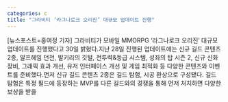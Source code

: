 ```yaml
---
categories: c
title: "그라비티 ‘라그나로크 오리진’ 대규모 업데이트 진행"
---
```

[뉴스포스트=홍여정 기자] 그라비티가 모바일 MMORPG ‘라그나로크 오리진’ 대규모 업데이트를 진행했다고 30일 밝혔다.지난 28일 진행된 업데이트에는 신규 길드 콘텐츠 2종, 알프헤임 던전, 발키리의 깃털, 전투력&등급 시스템, 성좌의 탑 시즌 2, 신규 신화 장비, 그래픽 효과 개선, 유저 인터페이스 개선 및 게임 최적화 등 다양한 콘텐츠와 이벤트를 준비했다.먼저 신규 길드 콘텐츠 2종은 길드 탐험, 시공 환상으로 구성됐다. 길드 탐험은 특정 필드에 등장하는 MVP를 다른 길드와의 경쟁을 통해 먼저 처치하면 다양한 보상을 받을